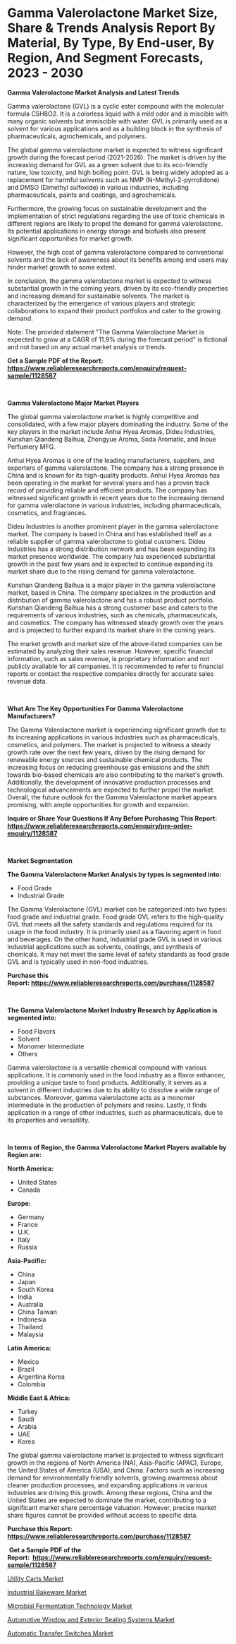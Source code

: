 <p><h1>Gamma Valerolactone Market Size, Share & Trends Analysis Report By Material, By Type, By End-user, By Region, And Segment Forecasts, 2023 - 2030</h1></p><p><strong>Gamma Valerolactone Market Analysis and Latest Trends</strong></p>
<p><p>Gamma valerolactone (GVL) is a cyclic ester compound with the molecular formula C5H8O2. It is a colorless liquid with a mild odor and is miscible with many organic solvents but immiscible with water. GVL is primarily used as a solvent for various applications and as a building block in the synthesis of pharmaceuticals, agrochemicals, and polymers.</p><p>The global gamma valerolactone market is expected to witness significant growth during the forecast period (2021-2026). The market is driven by the increasing demand for GVL as a green solvent due to its eco-friendly nature, low toxicity, and high boiling point. GVL is being widely adopted as a replacement for harmful solvents such as NMP (N-Methyl-2-pyrrolidone) and DMSO (Dimethyl sulfoxide) in various industries, including pharmaceuticals, paints and coatings, and agrochemicals.</p><p>Furthermore, the growing focus on sustainable development and the implementation of strict regulations regarding the use of toxic chemicals in different regions are likely to propel the demand for gamma valerolactone. Its potential applications in energy storage and biofuels also present significant opportunities for market growth.</p><p>However, the high cost of gamma valerolactone compared to conventional solvents and the lack of awareness about its benefits among end users may hinder market growth to some extent.</p><p>In conclusion, the gamma valerolactone market is expected to witness substantial growth in the coming years, driven by its eco-friendly properties and increasing demand for sustainable solvents. The market is characterized by the emergence of various players and strategic collaborations to expand their product portfolios and cater to the growing demand.</p><p>Note: The provided statement "The Gamma Valerolactone Market is expected to grow at a CAGR of 11.9% during the forecast period" is fictional and not based on any actual market analysis or trends.</p></p>
<p><strong>Get a Sample PDF of the Report:&nbsp; <a href="https://www.reliableresearchreports.com/enquiry/request-sample/1128587">https://www.reliableresearchreports.com/enquiry/request-sample/1128587</a></strong></p>
<p>&nbsp;</p>
<p><strong>Gamma Valerolactone Major Market Players</strong></p>
<p><p>The global gamma valerolactone market is highly competitive and consolidated, with a few major players dominating the industry. Some of the key players in the market include Anhui Hyea Aromas, Dideu Industries, Kunshan Qiandeng Baihua, Zhongyue Aroma, Soda Aromatic, and Inoue Perfumery MFG.</p><p>Anhui Hyea Aromas is one of the leading manufacturers, suppliers, and exporters of gamma valerolactone. The company has a strong presence in China and is known for its high-quality products. Anhui Hyea Aromas has been operating in the market for several years and has a proven track record of providing reliable and efficient products. The company has witnessed significant growth in recent years due to the increasing demand for gamma valerolactone in various industries, including pharmaceuticals, cosmetics, and fragrances.</p><p>Dideu Industries is another prominent player in the gamma valerolactone market. The company is based in China and has established itself as a reliable supplier of gamma valerolactone to global customers. Dideu Industries has a strong distribution network and has been expanding its market presence worldwide. The company has experienced substantial growth in the past few years and is expected to continue expanding its market share due to the rising demand for gamma valerolactone.</p><p>Kunshan Qiandeng Baihua is a major player in the gamma valerolactone market, based in China. The company specializes in the production and distribution of gamma valerolactone and has a robust product portfolio. Kunshan Qiandeng Baihua has a strong customer base and caters to the requirements of various industries, such as chemicals, pharmaceuticals, and cosmetics. The company has witnessed steady growth over the years and is projected to further expand its market share in the coming years.</p><p>The market growth and market size of the above-listed companies can be estimated by analyzing their sales revenue. However, specific financial information, such as sales revenue, is proprietary information and not publicly available for all companies. It is recommended to refer to financial reports or contact the respective companies directly for accurate sales revenue data.</p></p>
<p>&nbsp;</p>
<p><strong>What Are The Key Opportunities For Gamma Valerolactone Manufacturers?</strong></p>
<p><p>The Gamma Valerolactone market is experiencing significant growth due to its increasing applications in various industries such as pharmaceuticals, cosmetics, and polymers. The market is projected to witness a steady growth rate over the next few years, driven by the rising demand for renewable energy sources and sustainable chemical products. The increasing focus on reducing greenhouse gas emissions and the shift towards bio-based chemicals are also contributing to the market's growth. Additionally, the development of innovative production processes and technological advancements are expected to further propel the market. Overall, the future outlook for the Gamma Valerolactone market appears promising, with ample opportunities for growth and expansion.</p></p>
<p><strong>Inquire or Share Your Questions If Any Before Purchasing This Report: <a href="https://www.reliableresearchreports.com/enquiry/pre-order-enquiry/1128587">https://www.reliableresearchreports.com/enquiry/pre-order-enquiry/1128587</a></strong></p>
<p>&nbsp;</p>
<p><strong>Market Segmentation</strong></p>
<p><strong>The Gamma Valerolactone Market Analysis by types is segmented into:</strong></p>
<p><ul><li>Food Grade</li><li>Industrial Grade</li></ul></p>
<p><p>The Gamma Valerolactone (GVL) market can be categorized into two types: food grade and industrial grade. Food grade GVL refers to the high-quality GVL that meets all the safety standards and regulations required for its usage in the food industry. It is primarily used as a flavoring agent in food and beverages. On the other hand, industrial grade GVL is used in various industrial applications such as solvents, coatings, and synthesis of chemicals. It may not meet the same level of safety standards as food grade GVL and is typically used in non-food industries.</p></p>
<p><strong>Purchase this Report:&nbsp;<a href="https://www.reliableresearchreports.com/purchase/1128587">https://www.reliableresearchreports.com/purchase/1128587</a></strong></p>
<p>&nbsp;</p>
<p><strong>The Gamma Valerolactone Market Industry Research by Application is segmented into:</strong></p>
<p><ul><li>Food Flavors</li><li>Solvent</li><li>Monomer Intermediate</li><li>Others</li></ul></p>
<p><p>Gamma valerolactone is a versatile chemical compound with various applications. It is commonly used in the food industry as a flavor enhancer, providing a unique taste to food products. Additionally, it serves as a solvent in different industries due to its ability to dissolve a wide range of substances. Moreover, gamma valerolactone acts as a monomer intermediate in the production of polymers and resins. Lastly, it finds application in a range of other industries, such as pharmaceuticals, due to its properties and versatility.</p></p>
<p>&nbsp;</p>
<p><strong>In terms of Region, the Gamma Valerolactone Market Players available by Region are:</strong></p>
<p>
    <p> <strong> North America: </strong>
        <ul>
            <li>United States</li>
            <li>Canada</li>
        </ul>
        </p> 
    <p> <strong> Europe: </strong>
        <ul>
            <li>Germany</li>
            <li>France</li>
            <li>U.K.</li>
            <li>Italy</li>
            <li>Russia</li>
        </ul>
        </p> 
    <p> <strong> Asia-Pacific: </strong>
        <ul>
            <li>China</li>
            <li>Japan</li>
            <li>South Korea</li>
            <li>India</li>
            <li>Australia</li>
            <li>China Taiwan</li>
            <li>Indonesia</li>
            <li>Thailand</li>
            <li>Malaysia</li>
        </ul>
        </p> 
    <p> <strong> Latin America: </strong>
        <ul>
            <li>Mexico</li>
            <li>Brazil</li>
            <li>Argentina Korea</li>
            <li>Colombia</li>
        </ul>
        </p> 
    <p> <strong> Middle East & Africa: </strong>
        <ul>
            <li>Turkey</li>
            <li>Saudi</li>
            <li>Arabia</li>
            <li>UAE</li>
            <li>Korea</li>
        </ul>
    </p>
    </p>
<p><p>The global gamma valerolactone market is projected to witness significant growth in the regions of North America (NA), Asia-Pacific (APAC), Europe, the United States of America (USA), and China. Factors such as increasing demand for environmentally friendly solvents, growing awareness about cleaner production processes, and expanding applications in various industries are driving this growth. Among these regions, China and the United States are expected to dominate the market, contributing to a significant market share percentage valuation. However, precise market share figures cannot be provided without access to specific data.</p></p>
<p><strong>Purchase this Report: <a href="https://www.reliableresearchreports.com/purchase/1128587">https://www.reliableresearchreports.com/purchase/1128587</a></strong></p>
<p>&nbsp;<strong>Get a Sample PDF of the Report:&nbsp;&nbsp;<a href="https://www.reliableresearchreports.com/enquiry/request-sample/1128587">https://www.reliableresearchreports.com/enquiry/request-sample/1128587</a></strong></p>
<p><strong></strong></p>
<p><p><a href="https://medium.com/@odellernser/utility-carts-market-size-and-market-trends-complete-industry-overview-2023-to-2030-9462d9137839">Utility Carts Market</a></p><p><a href="https://medium.com/@gussiehauck/industrial-bakeware-market-report-reveals-the-latest-trends-and-growth-opportunities-of-this-market-4209a8be486f">Industrial Bakeware Market</a></p><p><a href="https://medium.com/@jaydonhyatt2023/microbial-fermentation-technology-market-competitive-analysis-market-trends-and-forecast-to-2030-6d69de1edd1f">Microbial Fermentation Technology Market</a></p><p><a href="https://github.com/zebdakicsin/Market-Research-Report-List-1/blob/main/automotive-window-and-exterior-sealing-systems-market.md">Automotive Window and Exterior Sealing Systems Market</a></p><p><a href="https://github.com/kholmovskayalyudmila/Market-Research-Report-List-1/blob/main/automatic-transfer-switches-market.md">Automatic Transfer Switches Market</a></p></p>